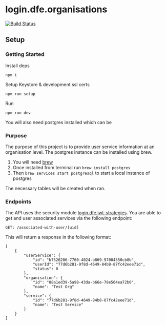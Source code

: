 # login.dfe.organisations

[![Build Status](https://travis-ci.org/DFE-Digital/login.dfe.organisations.svg?branch=master)](https://travis-ci.org/DFE-Digital/login.dfe.organisations)

## Setup

### Getting Started

Install deps
```
npm i
```

Setup Keystore & development ssl certs
```
npm run setup
```

Run
```
npm run dev
```

You will also need postgres installed which can be 

### Purpose

The purpose of this project is to provide user service information at an organisation level.
The postgres instance can be installed using brew.
1) You will need [brew](https://brew.sh/)
1) Once installed from terminal run ``` brew install postgres ```
1) Then ```brew services start postgresql``` to start a local instance of postgres

The necessary tables will be created when ran.

### Endpoints

The API uses the security module [login.dfe.jwt-strategies](https://github.com/DFE-Digital/login.dfe.jwt-strategies). You are able to get and user associated services via the following endpoint:

```
GET: /associated-with-user/[uid]
```

This will return a response in the following format:

```
[
    {
        "userService": {
            "id": "b7526206-7760-4024-b869-97004350cb8b",
            "userId": "77d6b281-9f8d-4649-84b8-87fc42eee71d",
            "status": 0
        },
        "organisation": {
            "id": "88a1ed39-5a98-43da-b66e-78e564ea72b0",
            "name": "Test Org"
        },
        "service": {
            "id": "77d6b281-9f8d-4649-84b8-87fc42eee71d",
            "name": "Test Service"
        }
    }
]
```



